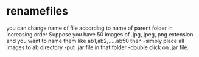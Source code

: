 # renamefiles
you can change name of file according to name of parent folder in increasing order
Suppose you have 50 images of .jpg,.jpeg,.png extension and you want to name them like ab1,ab2,.....ab50 then 
-simply place all images to ab directory
-put .jar file in that folder
-double click on .jar file.
